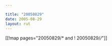 ```yaml
---

title: "20050829"
date: 2005-08-29
layout: rut
---
```


[[!map pages="20050829/* and ! 20050829/*/*"]]
